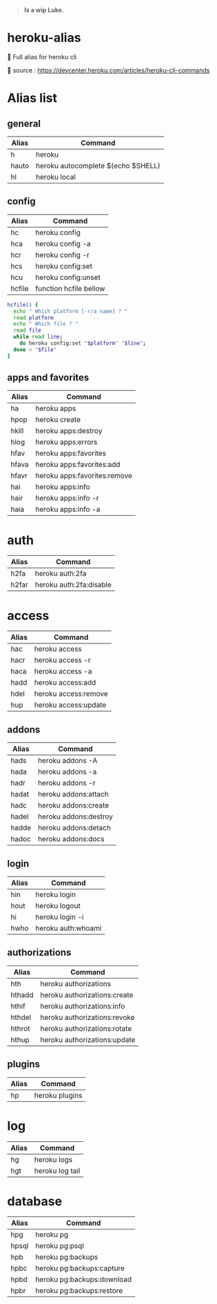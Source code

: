 > **Is a wip Luke.**

# heroku-alias
🧬 Full alias for heroku cli

📡 source : https://devcenter.heroku.com/articles/heroku-cli-commands

# Alias list

## general
| Alias  | Command |
| ------------- | ------------- |
| h | heroku |
| hauto | heroku autocomplete $(echo $SHELL) |
| hl | heroku local |

## config
| Alias  | Command |
| ------------- | ------------- |
| hc | heroku config |
| hca | heroku config -a |
| hcr | heroku config -r |
| hcs | heroku config:set |
| hcu | heroku config:unset |
| hcfile | function hcfile bellow |

```sh
hcfile() {
  echo " Which platform [-r/a name] ? "
  read platform
  echo " Which file ? "
  read file
  while read line;
    do heroku config:set "$platform" "$line";
  done < "$file"
}
```

## apps and favorites
| Alias  | Command |
| ------------- | ------------- |
| ha | heroku apps |
| hpop | heroku create |
| hkill | heroku apps:destroy |
| hlog | heroku apps:errors |
| hfav | heroku apps:favorites |
| hfava | heroku apps:favorites:add |
| hfavr | heroku apps:favorites:remove |
| hai | heroku apps:info |
| hair | heroku apps:info -r |
| haia | heroku apps:info -a |

# auth
| Alias  | Command |
| ------------- | ------------- |
| h2fa | heroku auth:2fa |
| h2far | heroku auth:2fa:disable |

# access
| Alias  | Command |
| ------------- | ------------- |
| hac | heroku access |
| hacr | heroku access -r |
| haca | heroku access -a |
| hadd | heroku access:add |
| hdel | heroku access:remove |
| hup | heroku access:update |

## addons
| Alias  | Command |
| ------------- | ------------- |
| hads | heroku addons -A |
| hada | heroku addons -a |
| hadr | heroku addons -r |
| hadat | heroku addons:attach |
| hadc | heroku addons:create |
| hadel | heroku addons:destroy |
| hadde | heroku addons:detach |
| hadoc | heroku addons:docs |

## login
| Alias  | Command |
| ------------- | ------------- |
| hin | heroku login |
| hout | heroku logout |
| hi | heroku login -i |
| hwho | heroku auth:whoami |

## authorizations
| Alias  | Command |
| ------------- | ------------- |
| hth | heroku authorizations |
| hthadd | heroku authorizations:create |
| hthif | heroku authorizations:info |
| hthdel | heroku authorizations:revoke |
| hthrot | heroku authorizations:rotate |
| hthup | heroku authorizations:update |

## plugins
| Alias  | Command |
| ------------- | ------------- |
| hp | heroku plugins |

# log
| Alias  | Command |
| ------------- | ------------- |
|hg | heroku logs|
| hgt | heroku log tail |

# database
| Alias  | Command |
| ------------- | ------------- |
| hpg | heroku pg |
| hpsql | heroku pg:psql |
| hpb | heroku pg:backups |
| hpbc | heroku pg:backups:capture |
| hpbd | heroku pg:backups:download |
| hpbr | heroku pg:backups:restore |
